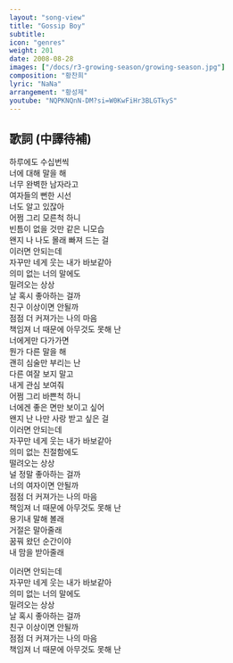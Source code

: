```yaml
---
layout: "song-view"
title: "Gossip Boy"
subtitle:
icon: "genres"
weight: 201
date: 2008-08-28
images: ["/docs/r3-growing-season/growing-season.jpg"]
composition: "황찬희"
lyric: "NaNa"
arrangement: "황성제"
youtube: "NQPKNQnN-DM?si=W0KwFiHr3BLGTkyS"
---
```


## 歌詞 (中譯待補)

하루에도 수십번씩  
너에 대해 말을 해  
너무 완벽한 남자라고  
여자들의 뻔한 시선  
너도 알고 있잖아  
어쩜 그리 모른척 하니  
빈틈이 없을 것만 같은 니모습  
왠지 나 나도 몰래 빠져 드는 걸  
이러면 안되는데  
자꾸만 네게 웃는 내가 바보같아  
의미 없는 너의 말에도  
밀려오는 상상  
날 혹시 좋아하는 걸까  
친구 이상이면 안될까  
점점 더 커져가는 나의 마음  
책임져 너 때문에 아무것도 못해 난  
너에게만 다가가면  
뭔가 다른 말을 해  
괜히 심술만 부리는 난  
다른 여잘 보지 말고  
내게 관심 보여줘  
어쩜 그리 바쁜척 하니  
너에겐 좋은 면만 보이고 싶어  
왠지 난 나만 사랑 받고 싶은 걸  
이러면 안되는데  
자꾸만 네게 웃는 내가 바보같아  
의미 없는 친절함에도  
떨려오는 상상  
널 정말 좋아하는 걸까  
너의 여자이면 안될까  
점점 더 커져가는 나의 마음  
책임져 너 때문에 아무것도 못해 난  
용기내 말해 볼래  
거절은 말아줄래  
꿈꿔 왔던 순간이야  
내 맘을 받아줄래  

이러면 안되는데  
자꾸만 네게 웃는 내가 바보같아  
의미 없는 너의 말에도  
밀려오는 상상  
날 혹시 좋아하는 걸까  
친구 이상이면 안될까  
점점 더 커져가는 나의 마음  
책임져 너 때문에 아무것도 못해 난  
